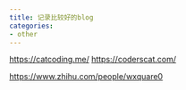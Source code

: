 ```yaml
---
title: 记录比较好的blog
categories:
- other
---
```



https://catcoding.me/
https://coderscat.com/

https://www.zhihu.com/people/wxquare0
